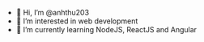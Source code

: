 - 👋 Hi, I’m @anhthu203
- 👀 I’m interested in web development
- 🌱 I’m currently learning NodeJS, ReactJS and Angular

<!---
anhthu203/anhthu203 is a ✨ special ✨ repository because its `README.md` (this file) appears on your GitHub profile.
You can click the Preview link to take a look at your changes.
--->
